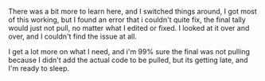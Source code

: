 There was a bit more to learn here, and I switched things around, I got most of this working, but I found an error that i couldn't quite fix, the final tally would just not pull, no matter what I edited or fixed. I looked at it over and over, and I couldn't find the issue at all. 


I get a lot more on what I need, and i'm 99% sure the final was not pulling because I didn't add the actual code to be pulled, but its getting late, and I'm ready to sleep. 